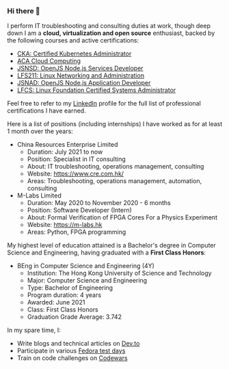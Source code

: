 ### Hi there 👋

I perform IT troubleshooting and consulting duties at work, though deep down I am a **cloud, virtualization and open source** enthusiast, backed by the following courses and active certifications:

- [CKA: Certified Kubernetes Administrator](https://www.credly.com/badges/eaaa3375-6beb-402a-a751-f29b8499cd30)
- [ACA Cloud Computing](https://xuecdn2.aliyunedu.net/img_48b78ec5c60e30e5547eb7a3b16d4523.png)
- [JSNSD: OpenJS Node.js Services Developer](https://www.credly.com/badges/8cb25f58-4d9b-4511-a535-4021ce7c9c2c)
- [LFS211: Linux Networking and Administration](https://www.credly.com/badges/7d544cbc-639f-4faf-b8c0-5ca18516133b)
- [JSNAD: OpenJS Node.js Application Developer](https://www.credly.com/badges/ae2d70bc-0d1f-43e4-b630-943548a3b5ac)
- [LFCS: Linux Foundation Certified Systems Administrator](https://www.credly.com/badges/c4937ae9-2fe5-41cf-a054-ad052f78361e)

Feel free to refer to my [LinkedIn](https://www.linkedin.com/in/donaldsebleung/) profile for the full list of professional certifications I have earned.

Here is a list of positions (including internships) I have worked as for at least 1 month over the years:

- China Resources Enterprise Limited
  - Duration: July 2021 to now
  - Position: Specialist in IT consulting
  - About: IT troubleshooting, operations management, consulting
  - Website: https://www.cre.com.hk/
  - Areas: Troubleshooting, operations management, automation, consulting
- M-Labs Limited
  - Duration: May 2020 to November 2020 - 6 months
  - Position: Software Developer (Intern)
  - About: Formal Verification of FPGA Cores For a Physics Experiment
  - Website: https://m-labs.hk
  - Areas: Python, FPGA programming

My highest level of education attained is a Bachelor's degree in Computer Science and Engineering, having graduated with a **First Class Honors**:

- BEng in Computer Science and Engineering (4Y)
  - Institution: The Hong Kong University of Science and Technology
  - Major: Computer Science and Engineering
  - Type: Bachelor of Engineering
  - Program duration: 4 years
  - Awarded: June 2021
  - Class: First Class Honors
  - Graduation Grade Average: 3.742

In my spare time, I:

- Write blogs and technical articles on [Dev.to](https://dev.to/donaldsebleung)
- Participate in various [Fedora test days](https://badges.fedoraproject.org/user/donaldsebleung)
- Train on code challenges on [Codewars](https://www.codewars.com/users/donaldsebleung)

<!--
**DonaldKellett/DonaldKellett** is a ✨ _special_ ✨ repository because its `README.md` (this file) appears on your GitHub profile.

Here are some ideas to get you started:

- 🔭 I’m currently working on ...
- 🌱 I’m currently learning ...
- 👯 I’m looking to collaborate on ...
- 🤔 I’m looking for help with ...
- 💬 Ask me about ...
- 📫 How to reach me: ...
- 😄 Pronouns: ...
- ⚡ Fun fact: ...
-->
